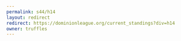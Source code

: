```yaml
---
permalink: s44/h14
layout: redirect
redirect: https://dominionleague.org/current_standings?div=h14
owner: truffles
---
```

